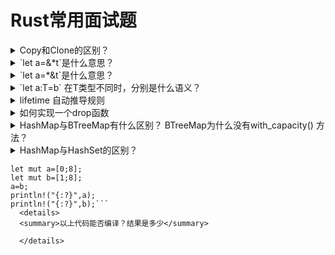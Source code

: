 # Rust常用面试题

<details>

  <summary>Copy和Clone的区别？</summary>
  要实现Copy,必须先实现Clone
  
  Copy表示这个struct可以以类似与memcpy的方式Clone
  
  一个自定义struct,必须所有元素都是Copy,整个struct才能copy
</details>
<details>
  <summary> `let a=&*t`是什么意思？</summary>
  `&*t` 表示对t解引用。 相当于 `t.deref()`
  
  `a`的类型和`t`不同
</details>  

<details>
   <summary>`let a=*&t`是什么意思？</summary>
   `*&t` 表示先取引用，再Copy一份。`t`必须是Copy的
  
   `a`的类型和`t`相同
</details>

<details>
   <summary> `let a:T=b` 在T类型不同时，分别是什么语义？</summary>
  T：Clone + ！Copy  => move 
  
  T：Clone + Copy    => copy
  
  T: !Clone         => move
</details>

<details>
  <summary>lifetime 自动推导规则</summary>
  todo!()
 </details>
 
 <details>
  <summary>如何实现一个drop函数</summary>
 fn drop<T>(_x: T) {}
  </details>
  
  <details>
  <summary>HashMap与BTreeMap有什么区别？ BTreeMap为什么没有with_capacity() 方法？</summary>
  todo!()
  </details>
  
  <details>
  <summary>HashMap与HashSet的区别？</summary>
  HashSet是值为 () 的HashMap
  </details>
  
```
let mut a=[0;8];
let mut b=[1;8];
a=b;
println!("{:?}",a);
println!("{:?}",b);```
  <details>
  <summary>以上代码能否编译？结果是多少</summary>
  
  </details>
